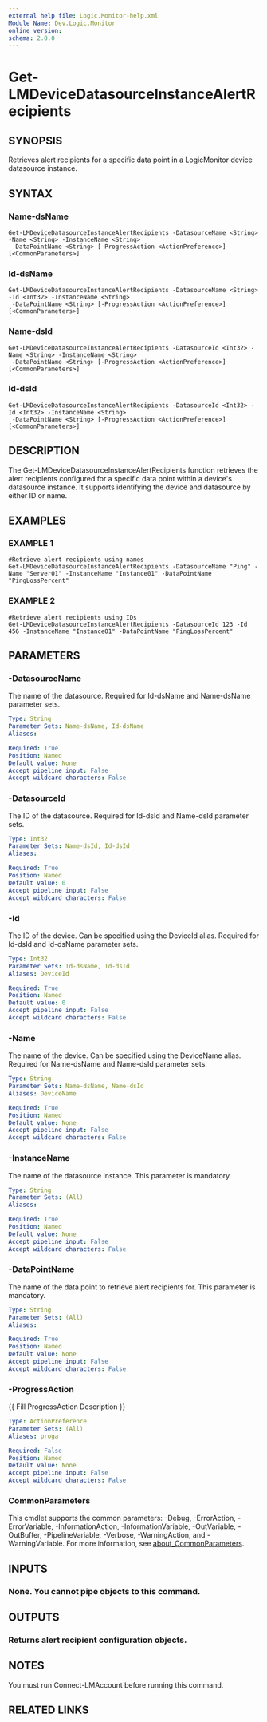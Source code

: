 ```yaml
---
external help file: Logic.Monitor-help.xml
Module Name: Dev.Logic.Monitor
online version:
schema: 2.0.0
---
```


# Get-LMDeviceDatasourceInstanceAlertRecipients

## SYNOPSIS
Retrieves alert recipients for a specific data point in a LogicMonitor device datasource instance.

## SYNTAX

### Name-dsName
```
Get-LMDeviceDatasourceInstanceAlertRecipients -DatasourceName <String> -Name <String> -InstanceName <String>
 -DataPointName <String> [-ProgressAction <ActionPreference>] [<CommonParameters>]
```

### Id-dsName
```
Get-LMDeviceDatasourceInstanceAlertRecipients -DatasourceName <String> -Id <Int32> -InstanceName <String>
 -DataPointName <String> [-ProgressAction <ActionPreference>] [<CommonParameters>]
```

### Name-dsId
```
Get-LMDeviceDatasourceInstanceAlertRecipients -DatasourceId <Int32> -Name <String> -InstanceName <String>
 -DataPointName <String> [-ProgressAction <ActionPreference>] [<CommonParameters>]
```

### Id-dsId
```
Get-LMDeviceDatasourceInstanceAlertRecipients -DatasourceId <Int32> -Id <Int32> -InstanceName <String>
 -DataPointName <String> [-ProgressAction <ActionPreference>] [<CommonParameters>]
```

## DESCRIPTION
The Get-LMDeviceDatasourceInstanceAlertRecipients function retrieves the alert recipients configured for a specific data point within a device's datasource instance.
It supports identifying the device and datasource by either ID or name.

## EXAMPLES

### EXAMPLE 1
```
#Retrieve alert recipients using names
Get-LMDeviceDatasourceInstanceAlertRecipients -DatasourceName "Ping" -Name "Server01" -InstanceName "Instance01" -DataPointName "PingLossPercent"
```

### EXAMPLE 2
```
#Retrieve alert recipients using IDs
Get-LMDeviceDatasourceInstanceAlertRecipients -DatasourceId 123 -Id 456 -InstanceName "Instance01" -DataPointName "PingLossPercent"
```

## PARAMETERS

### -DatasourceName
The name of the datasource.
Required for Id-dsName and Name-dsName parameter sets.

```yaml
Type: String
Parameter Sets: Name-dsName, Id-dsName
Aliases:

Required: True
Position: Named
Default value: None
Accept pipeline input: False
Accept wildcard characters: False
```

### -DatasourceId
The ID of the datasource.
Required for Id-dsId and Name-dsId parameter sets.

```yaml
Type: Int32
Parameter Sets: Name-dsId, Id-dsId
Aliases:

Required: True
Position: Named
Default value: 0
Accept pipeline input: False
Accept wildcard characters: False
```

### -Id
The ID of the device.
Can be specified using the DeviceId alias.
Required for Id-dsId and Id-dsName parameter sets.

```yaml
Type: Int32
Parameter Sets: Id-dsName, Id-dsId
Aliases: DeviceId

Required: True
Position: Named
Default value: 0
Accept pipeline input: False
Accept wildcard characters: False
```

### -Name
The name of the device.
Can be specified using the DeviceName alias.
Required for Name-dsName and Name-dsId parameter sets.

```yaml
Type: String
Parameter Sets: Name-dsName, Name-dsId
Aliases: DeviceName

Required: True
Position: Named
Default value: None
Accept pipeline input: False
Accept wildcard characters: False
```

### -InstanceName
The name of the datasource instance.
This parameter is mandatory.

```yaml
Type: String
Parameter Sets: (All)
Aliases:

Required: True
Position: Named
Default value: None
Accept pipeline input: False
Accept wildcard characters: False
```

### -DataPointName
The name of the data point to retrieve alert recipients for.
This parameter is mandatory.

```yaml
Type: String
Parameter Sets: (All)
Aliases:

Required: True
Position: Named
Default value: None
Accept pipeline input: False
Accept wildcard characters: False
```

### -ProgressAction
{{ Fill ProgressAction Description }}

```yaml
Type: ActionPreference
Parameter Sets: (All)
Aliases: proga

Required: False
Position: Named
Default value: None
Accept pipeline input: False
Accept wildcard characters: False
```

### CommonParameters
This cmdlet supports the common parameters: -Debug, -ErrorAction, -ErrorVariable, -InformationAction, -InformationVariable, -OutVariable, -OutBuffer, -PipelineVariable, -Verbose, -WarningAction, and -WarningVariable. For more information, see [about_CommonParameters](http://go.microsoft.com/fwlink/?LinkID=113216).

## INPUTS

### None. You cannot pipe objects to this command.
## OUTPUTS

### Returns alert recipient configuration objects.
## NOTES
You must run Connect-LMAccount before running this command.

## RELATED LINKS
